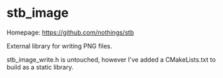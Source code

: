 # stb_image

Homepage: https://github.com/nothings/stb

External library for writing PNG files.

stb_image_write.h is untouched, however I've added a CMakeLists.txt to build as a static library.
